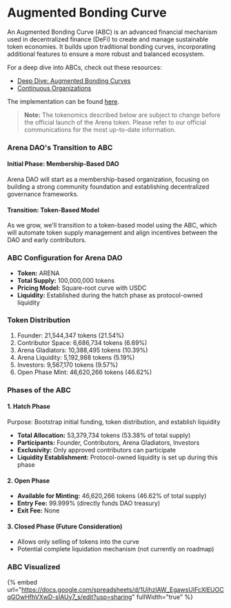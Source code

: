 # Augmented Bonding Curve

An Augmented Bonding Curve (ABC) is an advanced financial mechanism used in decentralized finance (DeFi) to create and manage sustainable token economies. It builds upon traditional bonding curves, incorporating additional features to ensure a more robust and balanced ecosystem.

For a deep dive into ABCs, check out these resources:

* [Deep Dive: Augmented Bonding Curves](https://medium.com/commonsstack/deep-dive-augmented-bonding-curves-b5ca4fad4436)
* [Continuous Organizations](https://medium.com/hackernoon/introducing-continuous-organizations-22ad9d1f63b7)

The implementation can be found [here](https://github.com/DA0-DA0/dao-contracts/pull/697).

> **Note:** The tokenomics described below are subject to change before the official launch of the Arena token. Please refer to our official communications for the most up-to-date information.

### Arena DAO's Transition to ABC

#### Initial Phase: Membership-Based DAO

Arena DAO will start as a membership-based organization, focusing on building a strong community foundation and establishing decentralized governance frameworks.

#### Transition: Token-Based Model

As we grow, we'll transition to a token-based model using the ABC, which will automate token supply management and align incentives between the DAO and early contributors.

### ABC Configuration for Arena DAO

* **Token:** ARENA
* **Total Supply:** 100,000,000 tokens
* **Pricing Model:** Square-root curve with USDC
* **Liquidity:** Established during the hatch phase as protocol-owned liquidity

### Token Distribution

1. Founder: 21,544,347 tokens (21.54%)
2. Contributor Space: 6,686,734 tokens (6.69%)
3. Arena Gladiators: 10,388,495 tokens (10.39%)
4. Arena Liquidity: 5,192,988 tokens (5.19%)
5. Investors: 9,567,170 tokens (9.57%)
6. Open Phase Mint: 46,620,266 tokens (46.62%)

### Phases of the ABC

#### 1. Hatch Phase

Purpose: Bootstrap initial funding, token distribution, and establish liquidity

* **Total Allocation:** 53,379,734 tokens (53.38% of total supply)
* **Participants:** Founder, Contributors, Arena Gladiators, Investors
* **Exclusivity:** Only approved contributors can participate
* **Liquidity Establishment:** Protocol-owned liquidity is set up during this phase

#### 2. Open Phase

* **Available for Minting:** 46,620,266 tokens (46.62% of total supply)
* **Entry Fee:** 99.999% (directly funds DAO treasury)
* **Exit Fee:** None

#### 3. Closed Phase (Future Consideration)

* Allows only selling of tokens into the curve
* Potential complete liquidation mechanism (not currently on roadmap)

### ABC Visualized

{% embed url="https://docs.google.com/spreadsheets/d/1UihzlAW_EgawsUIFcXlEUOCqGOwHfhVXwD-sIAUy7_s/edit?usp=sharing" fullWidth="true" %}
